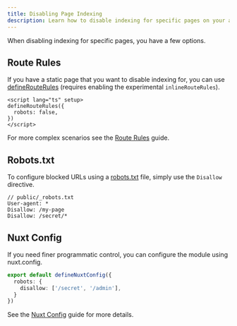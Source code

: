 ```yaml
---
title: Disabling Page Indexing
description: Learn how to disable indexing for specific pages on your app.
---
```


When disabling indexing for specific pages, you have a few options.

## Route Rules

If you have a static page that you want to disable indexing for, you can use [defineRouteRules](https://nuxt.com/docs/api/utils/define-route-rules) (requires enabling the experimental `inlineRouteRules`).

```vue [pages/about.vue]
<script lang="ts" setup>
defineRouteRules({
  robots: false,
})
</script>
```

For more complex scenarios see the [Route Rules](/robots/guides/route-rules) guide.

## Robots.txt

To configure blocked URLs using a [robots.txt](/robots/guides/robots-txt) file, simply use the `Disallow` directive.

```
// public/_robots.txt
User-agent: *
Disallow: /my-page
Disallow: /secret/*
```

## Nuxt Config

If you need finer programmatic control, you can configure the module using nuxt.config.

```ts [nuxt.config.ts]
export default defineNuxtConfig({
  robots: {
    disallow: ['/secret', '/admin'],
  }
})
```

See the [Nuxt Config](/robots/guides/nuxt-config) guide for more details.
